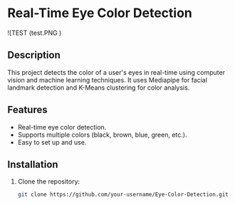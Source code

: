 # Real-Time Eye Color Detection
![TEST (test.PNG )
## Description
This project detects the color of a user's eyes in real-time using computer vision and machine learning techniques. It uses Mediapipe for facial landmark detection and K-Means clustering for color analysis.

## Features
- Real-time eye color detection.
- Supports multiple colors (black, brown, blue, green, etc.).
- Easy to set up and use.

## Installation
1. Clone the repository:
   ```bash
   git clone https://github.com/your-username/Eye-Color-Detection.git
